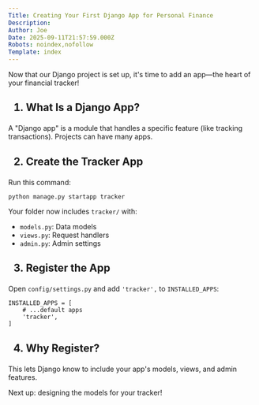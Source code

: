 ```yaml
---
Title: Creating Your First Django App for Personal Finance
Description: 
Author: Joe
Date: 2025-09-11T21:57:59.000Z
Robots: noindex,nofollow
Template: index
---
```

<p>Now that our Django project is set up, it's time to add an app—the heart of your financial tracker!</p>




<h2>
  
  
  1. <strong>What Is a Django App?</strong>
</h2>

<p>A "Django app" is a module that handles a specific feature (like tracking transactions). Projects can have many apps.</p>




<h2>
  
  
  2. <strong>Create the Tracker App</strong>
</h2>

<p>Run this command:<br>
</p>

<div class="highlight js-code-highlight">
<pre class="highlight shell"><code>python manage.py startapp tracker
</code></pre>

</div>



<p>Your folder now includes <code>tracker/</code> with:</p>

<ul>
<li>
<code>models.py</code>: Data models</li>
<li>
<code>views.py</code>: Request handlers</li>
<li>
<code>admin.py</code>: Admin settings</li>
</ul>




<h2>
  
  
  3. <strong>Register the App</strong>
</h2>

<p>Open <code>config/settings.py</code> and add <code>'tracker',</code> to <code>INSTALLED_APPS</code>:<br>
</p>

<div class="highlight js-code-highlight">
<pre class="highlight python"><code><span class="n">INSTALLED_APPS</span> <span class="o">=</span> <span class="p">[</span>
    <span class="c1"># ...default apps
</span>    <span class="sh">'</span><span class="s">tracker</span><span class="sh">'</span><span class="p">,</span>
<span class="p">]</span>
</code></pre>

</div>






<h2>
  
  
  4. <strong>Why Register?</strong>
</h2>

<p>This lets Django know to include your app's models, views, and admin features.</p>




<p>Next up: designing the models for your tracker!</p>




